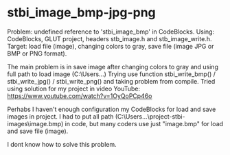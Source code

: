 # stbi_image_bmp-jpg-png
Problem: undefined reference to 'stbi_image_bmp' in CodeBlocks.
Using: CodeBlocks, GLUT project, headers stb_image.h and stb_image_write.h.
Target: load file (image), changing colors to gray, save file (image JPG or BMP or PNG format).

The main problem is in save image after changing colors to gray and using full path to load image (C:\Users\...)
Trying use function stbi_write_bmp() / stbi_write_jpg() / stbi_write_png() and taking problem from compile.
Tried using solution for my project in video YouTube: https://www.youtube.com/watch?v=1OyQoPCp46o

Perhabs I haven't enough configuration my CodeBlocks for load and save images in project.
I had to put all path (C:\Users\...\project-stbi-images\image.bmp) in code, but many coders use just "image.bmp" for load and save file (image).

I dont know how to solve this problem.
